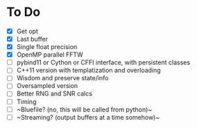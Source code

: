 # To Do
- [x] Get opt
- [x] Last buffer
- [x] Single float precision
- [x] OpenMP parallel FFTW
- [ ] pybind11 or Cython or CFFI interface, with persistent classes
- [ ] C++11 version with templatization and overloading
- [ ] Wisdom and preserve state/info
- [ ] Oversampled version
- [ ] Better RNG and SNR calcs
- [ ] Timing
- [ ] ~Bluefile? (no, this will be called from python)~
- [ ] ~Streaming? (output buffers at a time somehow)~

